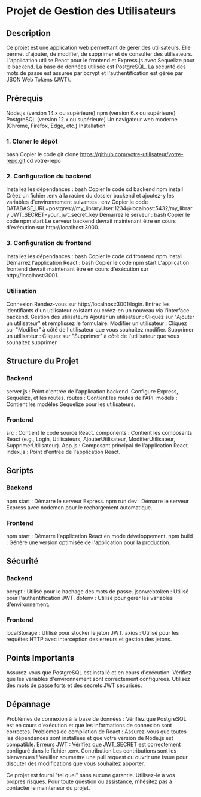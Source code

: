 # Projet de Gestion des Utilisateurs
## Description
Ce projet est une application web permettant de gérer des utilisateurs. Elle permet d'ajouter, de modifier, de supprimer et de consulter des utilisateurs. L'application utilise React pour le frontend et Express.js avec Sequelize pour le backend. La base de données utilisée est PostgreSQL. La sécurité des mots de passe est assurée par bcrypt et l'authentification est gérée par JSON Web Tokens (JWT).

## Prérequis
Node.js (version 14.x ou supérieure)
npm (version 6.x ou supérieure)
PostgreSQL (version 12.x ou supérieure)
Un navigateur web moderne (Chrome, Firefox, Edge, etc.)
Installation
### 1. Cloner le dépôt
bash
Copier le code
git clone https://github.com/votre-utilisateur/votre-repo.git
cd votre-repo
### 2. Configuration du backend
Installez les dépendances :
bash
Copier le code
cd backend
npm install
Créez un fichier .env à la racine du dossier backend et ajoutez-y les variables d'environnement suivantes :
env
Copier le code
DATABASE_URL=postgres://my_libraryUser:1234@localhost:5432/my_library
JWT_SECRET=your_jwt_secret_key
Démarrez le serveur :
bash
Copier le code
npm start
Le serveur backend devrait maintenant être en cours d'exécution sur http://localhost:3000.

### 3. Configuration du frontend
Installez les dépendances :
bash
Copier le code
cd frontend
npm install
Démarrez l'application React :
bash
Copier le code
npm start
L'application frontend devrait maintenant être en cours d'exécution sur http://localhost:3001.

### Utilisation
Connexion
Rendez-vous sur http://localhost:3001/login.
Entrez les identifiants d'un utilisateur existant ou créez-en un nouveau via l'interface backend.
Gestion des utilisateurs
Ajouter un utilisateur : Cliquez sur "Ajouter un utilisateur" et remplissez le formulaire.
Modifier un utilisateur : Cliquez sur "Modifier" à côté de l'utilisateur que vous souhaitez modifier.
Supprimer un utilisateur : Cliquez sur "Supprimer" à côté de l'utilisateur que vous souhaitez supprimer.
## Structure du Projet
### Backend
server.js : Point d'entrée de l'application backend. Configure Express, Sequelize, et les routes.
routes : Contient les routes de l'API.
models : Contient les modèles Sequelize pour les utilisateurs.
### Frontend
src : Contient le code source React.
components : Contient les composants React (e.g., Login, Utilisateurs, AjouterUtilisateur, ModifierUtilisateur, SupprimerUtilisateur).
App.js : Composant principal de l'application React.
index.js : Point d'entrée de l'application React.
## Scripts
### Backend
npm start : Démarre le serveur Express.
npm run dev : Démarre le serveur Express avec nodemon pour le rechargement automatique.
### Frontend
npm start : Démarre l'application React en mode développement.
npm build : Génère une version optimisée de l'application pour la production.
## Sécurité
### Backend
bcrypt : Utilisé pour le hachage des mots de passe.
jsonwebtoken : Utilisé pour l'authentification JWT.
dotenv : Utilisé pour gérer les variables d'environnement.
### Frontend
localStorage : Utilisé pour stocker le jeton JWT.
axios : Utilisé pour les requêtes HTTP avec interception des erreurs et gestion des jetons.
## Points Importants
Assurez-vous que PostgreSQL est installé et en cours d'exécution.
Vérifiez que les variables d'environnement sont correctement configurées.
Utilisez des mots de passe forts et des secrets JWT sécurisés.
## Dépannage
Problèmes de connexion à la base de données : Vérifiez que PostgreSQL est en cours d'exécution et que les informations de connexion sont correctes.
Problèmes de compilation de React : Assurez-vous que toutes les dépendances sont installées et que votre version de Node.js est compatible.
Erreurs JWT : Vérifiez que JWT_SECRET est correctement configuré dans le fichier .env.
Contribution
Les contributions sont les bienvenues ! Veuillez soumettre une pull request ou ouvrir une issue pour discuter des modifications que vous souhaitez apporter.

Ce projet est fourni "tel quel" sans aucune garantie. Utilisez-le à vos propres risques. Pour toute question ou assistance, n'hésitez pas à contacter le mainteneur du projet.
